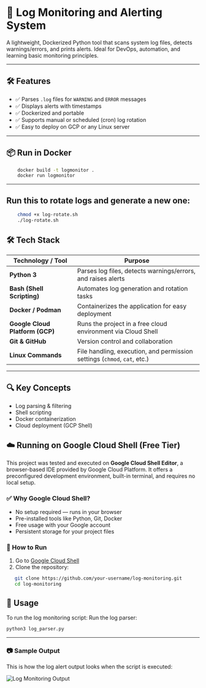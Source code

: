 # 🚨 Log Monitoring and Alerting System

A lightweight, Dockerized Python tool that scans system log files, detects warnings/errors, and prints alerts. Ideal for DevOps, automation, and learning basic monitoring principles.

---

## 🛠️ Features

- ✅ Parses `.log` files for `WARNING` and `ERROR` messages
- ✅ Displays alerts with timestamps
- ✅ Dockerized and portable
- ✅ Supports manual or scheduled (cron) log rotation
- ✅ Easy to deploy on GCP or any Linux server

---

## 📦 Run in Docker
```bash
    docker build -t logmonitor .
    docker run logmonitor
```

---
## Run this to rotate logs and generate a new one:

```bash
    chmod +x log-rotate.sh
    ./log-rotate.sh
```

## 🛠️ Tech Stack

| Technology / Tool        | Purpose                                                       |
|--------------------------|---------------------------------------------------------------|
| **Python 3**             | Parses log files, detects warnings/errors, and raises alerts |
| **Bash (Shell Scripting)** | Automates log generation and rotation tasks                 |
| **Docker / Podman**      | Containerizes the application for easy deployment            |
| **Google Cloud Platform (GCP)** | Runs the project in a free cloud environment via Cloud Shell |
| **Git & GitHub**         | Version control and collaboration                            |
| **Linux Commands**       | File handling, execution, and permission settings (`chmod`, `cat`, etc.) |

---

## 🔍 Key Concepts

- Log parsing & filtering
- Shell scripting
- Docker containerization
- Cloud deployment (GCP Shell)

## ☁️ Running on Google Cloud Shell (Free Tier)

This project was tested and executed on **Google Cloud Shell Editor**, a browser-based IDE provided by Google Cloud Platform. It offers a preconfigured development environment, built-in terminal, and requires no local setup.

### ✅ Why Google Cloud Shell?
- No setup required — runs in your browser
- Pre-installed tools like Python, Git, Docker
- Free usage with your Google account
- Persistent storage for your project files

### 🧪 How to Run
1. Go to [Google Cloud Shell](https://shell.cloud.google.com)
2. Clone the repository:
```bash
   git clone https://github.com/your-username/log-monitoring.git
   cd log-monitoring
```

## 🚀 Usage
To run the log monitoring script:
Run the log parser:

```bash
python3 log_parser.py
```

---
### 📷 Sample Output

This is how the log alert output looks when the script is executed:

![Log Monitoring Output](log-monitor-output.png)